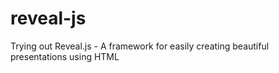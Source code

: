 # reveal-js
Trying out Reveal.js - A framework for easily creating beautiful presentations using HTML
